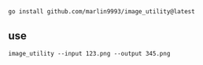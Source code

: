 ## 


`go install github.com/marlin9993/image_utility@latest`

## use

`image_utility --input 123.png --output 345.png`

